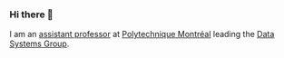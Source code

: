 ### Hi there 👋

I am an [assistant professor](https://amine.io/) at [Polytechnique Montréal](https://www.polymtl.ca/) leading the [Data Systems Group](https://dsg-polymtl.github.io/).

<!--**queryproc/queryproc** is a ✨ _special_ ✨ repository because its `README.md` (this file) appears on your GitHub profile.

Here are some ideas to get you started:

- 🔭 I’m currently working on ...
- 🌱 I’m currently learning ...
- 👯 I’m looking to collaborate on ...
- 🤔 I’m looking for help with ...
- 💬 Ask me about ...
- 📫 How to reach me: ...
- 😄 Pronouns: ...
- ⚡ Fun fact: ...
-->
